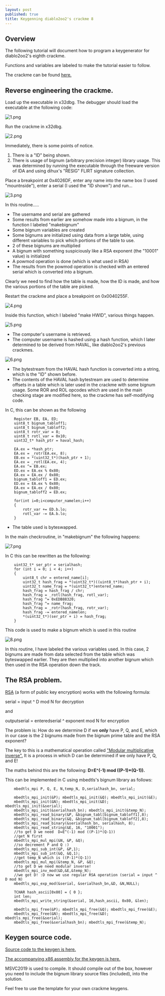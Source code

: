 ```yaml
---
layout: post
published: true
title: Keygenning diablo2oo2's crackme 8
---
```

## Overview

The following tutorial will document how to program a keygenerator for diablo2oo2's
eighth crackme.

Functions and variables are labeled to make the tutorial easier to follow.

The crackme can be found [here.](https://github.com/mountnside/crackme_solutions/blob/master/crackmes/d2k2_crackme8.zip)


## Reverse engineering the crackme.

Load up the executable in x32dbg. 
The debugger should load the executable at the following code:

![1.png]({{site.baseurl}}/images/crackme8/1.PNG)

Run the crackme in x32dbg.

![2.png]({{site.baseurl}}/images/crackme8/2.PNG)

Immediately, there is some points of notice.

1. There is a "ID" being shown.
2. There is usage of bignum (arbitrary precision integer) library usage. This was determined by
running the executable through the freeware version of IDA and using dihux's "RESIG" FLIRT signature
collection.

Place a breakpoint at 0x4026DF, enter any name into the name box (I used "mountnside"), enter a serial
(I used the "ID shown") and run...

![3.png]({{site.baseurl}}/images/crackme8/3.PNG)

In this routine.....
* The username and serial are gathered
* Some results from earlier are somehow made into a bignum, in the function I labeled "makebignum"
* Some bignum variables are created
* Some bignums are initialized using data from a large table, using different variables to pick 
which portions of the table to use.
* 2 of these bignums are multiplied
* A bignum with something suspiciously like a RSA exponent (the "10001" value) is initialized
* A powmod operation is done (which is what used in RSA)
* The results from the powmod operation is checked with an entered serial which is converted into
a bignum.

Clearly we need to find how the table is made, how the ID is made, and how the various portions of
the table are picked.

Restart the crackme and place a breakpoint on 0x0040255F.

![4.png]({{site.baseurl}}/images/crackme8/4.PNG)

Inside this function, which I labeled "make HWID", various things happen.

![5.png]({{site.baseurl}}/images/crackme8/5.PNG)

* The computer's username is retrieved.
* The computer username is hashed using a hash function, which I later determined to be derived from HAVAL, like diablo2oo2's previous crackmes.

![6.png]({{site.baseurl}}/images/crackme8/6.PNG)

* The bytestream from the HAVAL hash function is converted into a string, which is the "ID" shown before.
* The contents of the HAVAL hash bytestream are used to determine offsets in a table which is later
used in the crackme with some bignum usage. Some ROR and ROL opcodes which are used in the main checking stage are modified here, so the crackme has self-modifying code.

In C, this can be shown as the following

```
    Register EB, EA, ED;
	uint8_t bignum_tabloff1;
	uint8_t bignum_tabloff2;
	uint8_t rotr_var = 8;
	uint8_t rotl_var = 0x10;
	uint32_t* hash_ptr = haval_hash;

	EA.ex = *hash_ptr;
	EA.ex = _rotr(EA.ex, 8);
	EB.ex = *(uint32_t*)(hash_ptr + 1);
	EA.ex = _rotl(EA.ex, 4);
	EA.ex ^= EB.ex;
	ED.ex = EA.ex % 0x80;
	EA.ex = EA.ex / 0x80;
	bignum_tabloff1 = ED.ex;
	ED.ex = EA.ex % 0x80;
	EA.ex = EA.ex / 0x80;
	bignum_tabloff2 = ED.ex;

	for(int i=0;i<computer_namelen;i++)
	{
		rotr_var += ED.b.lo;
		rotl_var -= EA.b.lo;
	}
```

* The table used is byteswapped.

In the main checkroutine, in "makebignum" the following happens:

![7.png]({{site.baseurl}}/images/crackme8/7.PNG)

In C this can be rewritten as the following:

```
	uint32_t* ser_ptr = serialhash;
	for (int i = 0; i < 4; i++)
	{
		uint8_t chr = entered_name[i];
		uint32_t hash_frag = *(uint32_t*)((uint8_t*)hash_ptr + i);
		uint32_t name_frag = *(uint32_t*)entered_name;
		hash_frag = hash_frag / chr;
		hash_frag = _rotl(hash_frag, rotl_var);
		hash_frag ^= 0xEDB88320;
		hash_frag ^= name_frag;
		hash_frag = _rotr(hash_frag, rotr_var);
		hash_frag -= entered_namelen;
		*(uint32_t*)(ser_ptr + i) = hash_frag;
	}
```

This code is used to make a bignum which is used in this routine 

![8.png]({{site.baseurl}}/images/crackme8/8.PNG)

In this routine, I have labeled the various variables used. In this case, 2 bignums are made from data
selected from the table which was byteswapped earlier. They are then multiplied into another bignum which then used in the RSA operation down the track.

## The RSA problem.

[RSA](https://simple.wikipedia.org/wiki/RSA_algorithm) (a form of public key encryption) works with the following formula:

serial = input ^ D mod N for decryption

and 

outputserial = enteredserial ^ exponent mod N for encryption

The problem is: How do we determine D if we **only** have P, Q, and E, which in our case is the 2 bignums made from the bignum prime table and the RSA exponent?

The key to this is a mathematical operation called ["Modular multiplicative inverse".](https://en.wikipedia.org/wiki/Modular_multiplicative_inverse)
It is a process in which D can be determined if we only have P, Q, and E!

The maths behind this are the following:
**D=E^(-1) mod ((P-1)*(Q-1)).**

This can be implemented in C using mbedtls's bignum library as follows:
```
	mbedtls_mpi P, Q, E, N,temp_N, D,serialhash_bn, serial;
	
	mbedtls_mpi_init(&P); mbedtls_mpi_init(&Q); mbedtls_mpi_init(&E);
	mbedtls_mpi_init(&N); mbedtls_mpi_init(&D); mbedtls_mpi_init(&serial);
	mbedtls_mpi_init(&serialhash_bn); mbedtls_mpi_init(&temp_N);
	mbedtls_mpi_read_binary(&P, &bignum_tabl[bignum_tabloff1],8);
	mbedtls_mpi_read_binary(&Q, &bignum_tabl[bignum_tabloff2],8);
	mbedtls_mpi_read_binary(&serialhash_bn, serialhash, 8);
	mbedtls_mpi_read_string(&E, 16, "10001");
	//to get D we need  D=E^(-1) mod ((P-1)*(Q-1))
	//get N first
	mbedtls_mpi_mul_mpi(&N, &P, &Q);
	//so decrement P and Q :)
	mbedtls_mpi_sub_int(&P, &P,1);
	mbedtls_mpi_sub_int(&Q, &Q,1);
	//get temp_N which is ((P-1)*(Q-1))
	mbedtls_mpi_mul_mpi(&temp_N, &P, &Q);
	//to get D we need modular inverse!
	mbedtls_mpi_inv_mod(&D,&E,&temp_N);
	//we got D! :D now we use regular RSA operation (serial = input ^ D mod N)
	mbedtls_mpi_exp_mod(&serial, &serialhash_bn,&D, &N,NULL);

	TCHAR hash_ascii[0x80] = { 0 };
	int len;
	mbedtls_mpi_write_string(&serial, 16,hash_ascii, 0x80, &len);

	mbedtls_mpi_free(&P); mbedtls_mpi_free(&Q); mbedtls_mpi_free(&E);
	mbedtls_mpi_free(&N); mbedtls_mpi_free(&D); mbedtls_mpi_free(&serial);
	mbedtls_mpi_free(&serialhash_bn); mbedtls_mpi_free(&temp_N);
```

## Keygen source code.

[Source code to the keygen is here.](https://github.com/mountnside/crackme_solutions/blob/master/algo/d2k2_crackme08.c)

[The accompanying x86 assembly for the keygen is here.](https://github.com/mountnside/crackme_solutions/blob/master/keygenned/algo/d2k2_crackme08_hash.asm)

MSVC2019 is used to compile. It should compile out of the box, however you need to include the bignum library source files (included), into the solution. 

Feel free to use the template for your own crackme keygens.




